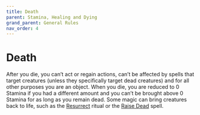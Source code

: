 ```yaml
---
title: Death
parent: Stamina, Healing and Dying
grand_parent: General Rules
nav_order: 4
---
```


# Death
After you die, you can’t act or regain actions, can’t be affected by spells that target creatures (unless they specifically target dead creatures) and for all other purposes you are an object. When you die, you are reduced to 0 Stamina if you had a different
amount and you can’t be brought above 0 Stamina for as long as you remain dead. Some magic can bring creatures back to life, such as the [Resurrect]() ritual or the [Raise Dead]() spell.
